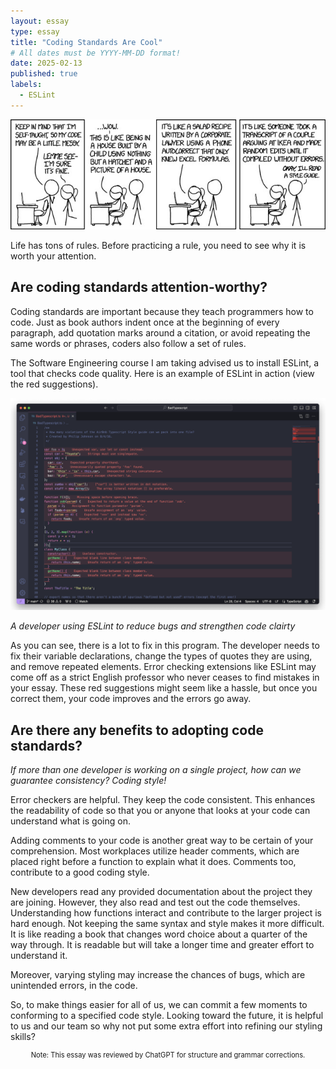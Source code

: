 ```yaml
---
layout: essay
type: essay
title: "Coding Standards Are Cool"
# All dates must be YYYY-MM-DD format!
date: 2025-02-13
published: true
labels:
  - ESLint
---
```


<img width="600px" text-align="center" class="img-thumbnail" src="../img/code_style.jpg">

Life has tons of rules. Before practicing a rule, you need to see why it is worth your attention. 

## Are coding standards attention-worthy?

Coding standards are important because they teach programmers how to code. Just as book authors indent once at the beginning of every paragraph, add quotation marks around a citation, or avoid repeating the same words or phrases, coders also follow a set of rules. 

The Software Engineering course I am taking advised us to install ESLint, a tool that checks code quality. Here is an example of ESLint in action (view the red suggestions). 

<img width="800px" text-align="center" class="img-thumbnail" src="../img/eslint.png">

*A developer using ESLint to reduce bugs and strengthen code clairty*

As you can see, there is a lot to fix in this program. The developer needs to fix their variable declarations, change the types of quotes they are using, and remove repeated elements. Error checking extensions like ESLint may come off as a strict English professor who never ceases to find mistakes in your essay. These red suggestions might seem like a hassle, but once you correct them, your code improves and the errors go away. 

## Are there any benefits to adopting code standards?

*If more than one developer is working on a single project, how can we guarantee consistency? Coding style!*

Error checkers are helpful. They keep the code consistent. This enhances the readability of code so that you or anyone that looks at your code can understand what is going on. 

Adding comments to your code is another great way to be certain of your comprehension. Most workplaces utilize header comments, which are placed right before a function to explain what it does. Comments too, contribute to a good coding style.

New developers read any provided documentation about the project they are joining. However, they also read and test out the code themselves. Understanding how functions interact and contribute to the larger project is hard enough. Not keeping the same syntax and style makes it more difficult. It is like reading a book that changes word choice about a quarter of the way through. It is readable but will take a longer time and greater effort to understand it. 

Moreover, varying styling may increase the chances of bugs, which are unintended errors, in the code. 

So, to make things easier for all of us, we can commit a few moments to conforming to a specified code style. Looking toward the future, it is helpful to us and our team so why not put some extra effort into refining our styling skills? 

<p style="text-align: center; font-size: 0.8em;"> Note: This essay was reviewed by ChatGPT for structure and grammar corrections.</p>
